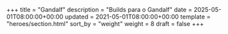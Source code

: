+++
title = "Gandalf"
description = "Builds para o Gandalf"
date = 2025-05-01T08:00:00+00:00
updated = 2021-05-01T08:00:00+00:00
template = "heroes/section.html"
sort_by = "weight"
weight = 8
draft = false
+++
